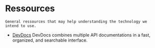 # Ressources

    General ressources that may help understanding the technology we intend to use.

- [DevDocs](http://devdocs.io)
  DevDocs combines multiple API documentations in a fast, organized, and searchable interface.
